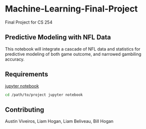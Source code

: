 # Machine-Learning-Final-Project
Final Project for CS 254

## Predictive Modeling  with NFL Data
This notebook will integrate a cascade of NFL data and statistics for predictive modeling of both game outcome, and narrowed gambiling accuracy.


## Requirements

[jupyter notebook](https://jupyter.org/)


```bash
cd /path/to/project jupyter notebook
```

## Contributing
Austin Viveiros,
Liam Hogan, 
Liam Beliveau,
Bill Hogan

